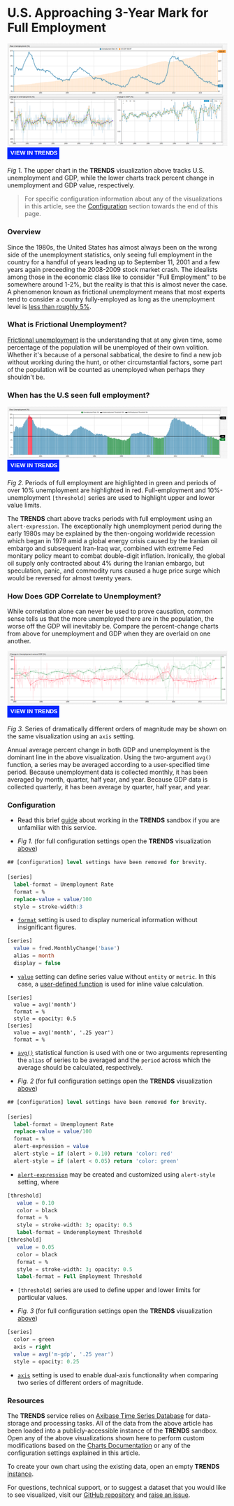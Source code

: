 # U.S. Approaching 3-Year Mark for Full Employment

![](images/unemp-title.png)
[![](images/button-new.png)](https://trends.axibase.com/3a3b1c01#fullscreen)

*Fig 1.* The upper chart in the **TRENDS** visualization above tracks U.S. unemployment and GDP, while the lower charts track percent change in unemployment and GDP value, respectively. 

> For specific configuration information about any of the visualizations in this article, see the [Configuration](#configuration) section towards the end of this page.

### Overview

Since the 1980s, the United States has almost always been on the wrong side of the unemployment statistics, only seeing full employment in the country for a handful of years leading up to September 11, 2001 and a few years again preceeding the 2008-2009 stock market crash. The idealists among those in the economic class like to consider "Full Employment" to be somewhere around 1-2%, but the reality is that this is almost never the case. A phenomenon known as frictional unemployment means that most experts tend to consider a country fully-employed as long as the unemployment level is [less than roughly 5%](https://www.npr.org/2013/01/03/168508910/what-is-a-good-unemployment-number-really).

### What is Frictional Unemployment?

[Frictional unemployment](https://www.economicshelp.org/blog/glossary/frictional-unemployment/) is the understanding that at any given time, some percentage of the population will be unemployed of their own volition. Whether it's because of a personal sabbatical, the desire to find a new job without working during the hunt, or other circumstantial factors, some part of the population will be counted as unemployed when perhaps they shouldn't be.

### When has the U.S seen full employment?

![](images/full-10-employ.png)
[![](images/button-new.png)](https://trends.axibase.com/39178867#fullscreen)

*Fig 2.* Periods of full employment are highlighted in green and periods of over 10% unemployment are highlighted in red. Full-employment and 10%-unemployment `[threshold]` series are used to highlight upper and lower value limits.

The **TRENDS** chart above tracks periods with full employment using an `alert-expression`. The exceptionally high unemployment period during the early 1980s may be explained by the then-ongoing worldwide recession which began in 1979 amid a global energy crisis caused by the Iranian oil embargo and subsequent Iran-Iraq war, combined with extreme Fed monitary policy meant to combat double-digit inflation. Ironically, the global oil supply only contracted about 4% during the Iranian embargo, but speculation, panic, and commodity runs caused a huge price surge which would be reversed for almost twenty years.

### How Does GDP Correlate to Unemployment?

While correlation alone can never be used to prove causation, common sense tells us that the more unemployed there are in the population, the worse off the GDP will inevitably be. Compare the percent-change charts from above for unemployment and GDP when they are overlaid on one another.

![](images/compare-emp-gdp.png)
[![](images/button-new.png)](https://trends.axibase.com/2a9d8451#fullscreen)

*Fig 3.* Series of dramatically different orders of magnitude may be shown on the same visualization using an `axis` setting.

Annual average percent change in both GDP and unemployment is the dominant line in the above visualization. Using the two-argument `avg()` function, a series may be averaged according to a user-specified time period. Because unemployment data is collected monthly, it has been averaged by month, quarter, half year, and year. Because GDP data is collected quarterly, it has been average by quarter, half year, and year.

### Configuration

* Read this brief [guide](/../master/how-to/shared/trends.md) about working in the **TRENDS** sandbox if you are unfamiliar with this service.

* *Fig 1.* (for full configuration settings open the **TRENDS** visualization [above](#us-approaching-3-year-mark-for-full-employment))

```sql
## [configuration] level settings have been removed for brevity.

[series]
  label-format = Unemployment Rate
  format = %
  replace-value = value/100
  style = stroke-width:3
```
* [`format`](https://axibase.com/products/axibase-time-series-database/visualization/widgets/configuring-the-widgets/format-settings/) setting is used to display numerical information without insignificant figures. 
```sql  
[series]      
  value = fred.MonthlyChange('base')
  alias = month
  display = false
```
* [`value`](https://axibase.com/products/axibase-time-series-database/visualization/widgets/configuring-the-widgets/) setting can define series value without `entity` or `metric`. In this case, a [user-defined function](https://github.com/axibase/charts/blob/master/syntax/udf.md) is used for inline value calculation.
```
[series]
  value = avg('month')
  format = %    
  style = opacity: 0.5
[series]
  value = avg('month', '.25 year')        
  format = %   
```
* [`avg()`](https://github.com/axibase/charts/blob/master/syntax/value_functions.md#statistical-functions) statistical function is used with one or two arguments representing the `alias` of series to be averaged and the `period` across which the average should be calculated, respectively.

* *Fig. 2* (for full configuration settings open the **TRENDS** visualization [above](#when-has-the-us-seen-full-employment))
```sql      
## [configuration] level settings have been removed for brevity.

[series]
  label-format = Unemployment Rate
  replace-value = value/100
  format = %
  alert-expression = value
  alert-style = if (alert > 0.10) return 'color: red'
  alert-style = if (alert < 0.05) return 'color: green'
```
* [`alert-expression`](https://axibase.com/products/axibase-time-series-database/visualization/widgets/configuring-the-widgets/) may be created and customized using `alert-style` setting, where 
```sql
[threshold]
   value = 0.10
   color = black
   format = %
   style = stroke-width: 3; opacity: 0.5
   label-format = Underemployment Threshold
[threshold]
   value = 0.05
   color = black
   format = %
   style = stroke-width: 3; opacity: 0.5
   label-format = Full Employment Threshold
```
* `[threshold]` series are used to define upper and lower limits for particular values.

* *Fig. 3* (for full configuration settings open the **TRENDS** visualization [above](#how-does-gdp-correlate-to-unemployment))

```sql
[series]
  color = green
  axis = right
  value = avg('m-gdp', '.25 year')
  style = opacity: 0.25  
```
* [`axis`](https://axibase.com/products/axibase-time-series-database/visualization/widgets/time-chart/#tab-id-2) setting is used to enable dual-axis functionality when comparing two series of different orders of magnitude.

### Resources

The **TRENDS** service relies on [Axibase Time Series Database](https://axibase.com/products/axibase-time-series-database/) for data-storage and processing tasks. All of the data from the above article has been loaded into a publicly-accessible instance of the **TRENDS** sandbox. Open any of the above visualizations shown here to perform custom modifications based on the [Charts Documentation](https://axibase.com/products/axibase-time-series-database/visualization/widgets/) or any of the configuration settings explained in this article. 

To create your own chart using the existing data, open an empty **TRENDS** [instance](https://trends.axibase.com/).

For questions, technical support, or to suggest a dataset that you would like to see visualized, visit our [GitHub repository](https://github.com/axibase/atsd-use-cases) and [raise an issue](https://github.com/axibase/atsd-use-cases/issues). 

